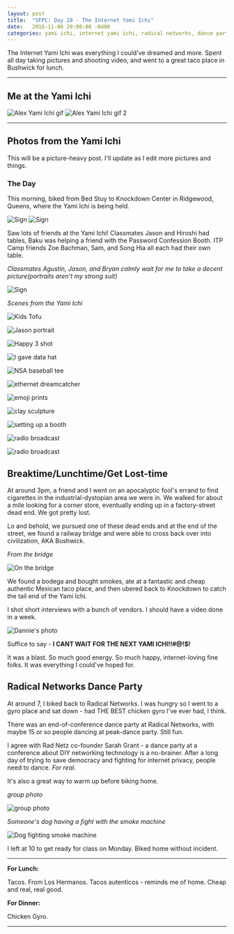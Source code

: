 ```yaml
---
layout: post
title:  "SFPC: Day 28 - The Internet Yami Ichi"
date:   2016-11-06 20:00:00 -0400
categories: yami ichi, internet yami ichi, radical networks, dance party
---
```


The Internet Yami Ichi was everything I could've dreamed and more. Spent all day taking pictures and shooting video, and went to a great taco place in Bushwick for lunch.

-----

<h2>Me at the Yami Ichi</h2>

![Alex Yami Ichi gif](/images/alexYamiIchi.gif)
![Alex Yami Ichi gif 2](/images/IMG_5449.gif)

-----
<h2>Photos from the Yami Ichi</h2>

This will be a picture-heavy post. I'll update as I edit more pictures and things.

<h3>The Day</h3>

This morning, biked from Bed Stuy to Knockdown Center in Ridgewood, Queens, where the Yami Ichi is being held.

![Sign](/images/yamiichi_11062016_0_27.JPG)
![Sign](/images/yamiichi_11062016_0_2.JPG)

Saw lots of friends at the Yami Ichi! Classmates Jason and Hiroshi had tables, Baku was helping a friend with the Password Confession Booth. ITP Camp friends Zoe Bachman, Sam, and Song Hia all each had their own table.

*Classmates Agustin, Jason, and Bryan calmly wait for me to take a decent picture(portraits aren't my strong suit)*

![Sign](/images/yamiichi_11062016_0_26.JPG)

*Scenes from the Yami Ichi*

![Kids Tofu](/images/yamiichi_11062016_0_8.JPG)

![Jason portrait](/images/yamiichi_11062016_0_9.JPG)

![Happy 3 shot](/images/yamiichi_11062016_0_11.JPG)

![I gave data hat](/images/yamiichi_11062016_0_13.JPG)

![NSA baseball tee](/images/yamiichi_11062016_0_14.JPG)

![ethernet dreamcatcher](/images/yamiichi_11062016_0_17.JPG)

![emoji prints](/images/yamiichi_11062016_0_18.JPG)

![clay sculpture](/images/yamiichi_11062016_0_20.JPG)

![setting up a booth](/images/yamiichi_11062016_0_23.JPG)

![radio broadcast](/images/yamiichi_11062016_0_25.JPG)

![radio broadcast](/images/IMG_5452.jpg)


<h2>Breaktime/Lunchtime/Get Lost-time</h2>

At around 3pm, a friend and I went on an apocalyptic fool's errand to find cigarettes in the industrial-dystopian area we were in. We walked for about a mile looking for a corner store, eventually ending up in a factory-street dead end. We got pretty lost.

Lo and behold, we pursued one of these dead ends and at the end of the street, we found a railway bridge and were able to cross back over into civilization, AKA Bushwick.

*From the bridge*

![On the bridge](/images/IMG_5450.jpg)

We found a bodega and bought smokes, ate at a fantastic and cheap authentic Mexican taco place, and then ubered back to Knockdown to catch the tail end of the Yami Ichi.

I shot short interviews with a bunch of vendors. I should have a video done in a week.

![Dannie's photo](/images/)

Suffice to say - **I CANT WAIT FOR THE NEXT YAMI ICHI!!#@!$!**

It was a blast. So much good energy. So much happy, internet-loving fine folks. It was everything I could've hoped for.

<h2>Radical Networks Dance Party</h2>

At around 7, I biked back to Radical Networks. I was hungry so I went to a gyro place and sat down - had THE BEST chicken gyro I've ever had, I think.

There was an end-of-conference dance party at Radical Networks, with maybe 15 or so people dancing at peak-dance party. Still fun.

I agree with Rad Netz co-founder Sarah Grant - a dance party at a conference about DIY networking technology is a no-brainer. After a long day of trying to save democracy and fighting for internet privacy, people need to dance.
*For real.*

It's also a great way to warm up before biking home.

*group photo*

![group photo](/images/)

*Someone's dog having a fight with the smoke machine*

![Dog fighting smoke machine](/images/IMG_5454.jpg)

I left at 10 to get ready for class on Monday. Biked home without incident.

-----

**For Lunch:**

Tacos. From Los Hermanos. Tacos autenticos - reminds me of home. Cheap and real, real good.

**For Dinner:**

Chicken Gyro.

-----

